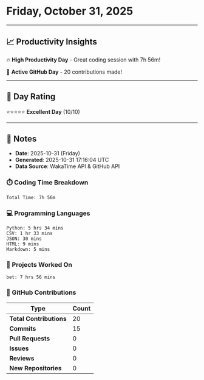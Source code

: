 # Friday, October 31, 2025

---

## 📈 Productivity Insights

🔥 **High Productivity Day** - Great coding session with 7h 56m!

🚀 **Active GitHub Day** - 20 contributions made!

---

## 🎯 Day Rating

⭐⭐⭐⭐⭐ **Excellent Day** (10/10)

---

## 📝 Notes

- **Date**: 2025-10-31 (Friday)
- **Generated**: 2025-10-31 17:16:04 UTC
- **Data Source**: WakaTime API & GitHub API


### ⏱️ Coding Time Breakdown

```
Total Time: 7h 56m
```

### 💻 Programming Languages

```
Python: 5 hrs 34 mins
CSV: 1 hr 33 mins
JSON: 30 mins
HTML: 9 mins
Markdown: 5 mins
```

### 📂 Projects Worked On

```
bet: 7 hrs 56 mins

```


### 🐙 GitHub Contributions

| Type | Count |
|------|-------|
| **Total Contributions** | 20 |
| **Commits** | 15 |
| **Pull Requests** | 0 |
| **Issues** | 0 |
| **Reviews** | 0 |
| **New Repositories** | 0 |

